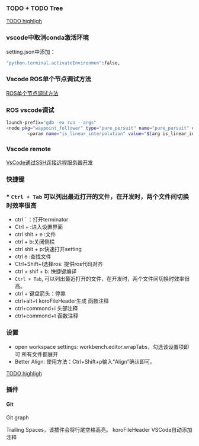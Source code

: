 <!--
 * @Author: YourName
 * @Date: 2022-08-25 16:42:31
 * @LastEditTime: 2022-09-22 11:34:47
 * @LastEditors: YourName
 * @Description:
 * @FilePath: /Linux-Ubuntu/Vscode.md
 * 版权声明
-->

### TODO + TODO Tree

[TODO highligh](https://blog.csdn.net/weixin_42268975/article/details/106021808)

### vscode中取消conda激活环境

setting.json中添加：

```bash
"python.terminal.activateEnvironmen":false,
```

### Vscode ROS单个节点调试方法

[ROS单个节点调试方法](https://blog.csdn.net/weixin_42098782/article/details/109265910?spm=1001.2101.3001.6661.1&utm_medium=distribute.pc_relevant_t0.none-task-blog-2%7Edefault%7ECTRLIST%7Edefault-1-109265910-blog-123603717.pc_relevant_multi_platform_whitelistv1&depth_1-utm_source=distribute.pc_relevant_t0.none-task-blog-2%7Edefault%7ECTRLIST%7Edefault-1-109265910-blog-123603717.pc_relevant_multi_platform_whitelistv1)

### ROS vscode调试

```bash
launch-prefix="gdb -ex run --args"
<node pkg="waypoint_follower" type="pure_persuit" name="pure_pursuit" output="screen" launch-prefix="xterm -e gdb -ex run --args">
        <param name="is_linear_interpolation" value="$(arg is_linear_interpolation)"/>
```

### Vscode remote

[VsCode通过SSH连接远程服务器开发](https://www.cnblogs.com/chnmig/p/12160248.html)

### 快捷键

### * **`Ctrl + Tab`**  可以列出最近打开的文件，在开发时，两个文件间切换时效率很高

* ctrl ` ：打开terminator
* Ctrl + :进入设置界面
* ctrl shit + e :文件
* ctrl + b:关闭侧栏
* ctrl shit + p:快速打开setting
* ctrl e :查找文件
* Ctrl+Shift+I选择ros: 提供ros代码对齐
* ctrl + shif + b: 快捷键编译
* `Ctrl + Tab`, 可以列出最近打开的文件，在开发时，两个文件间切换时效率很高。
* ctrl + 键盘箭头：停靠
* ctrl+alt+t koroFileHeader生成 函数注释
* ctrl+commond+i 头部注释
* ctrl+commond+t 函数注释

### 设置

* open workspace settings: workbench.editor.wrapTabs，勾选该设置项即可 所有文件都展开
* Better Align: 使用方法：Ctrl+Shift+p输入“Align”确认即可。

[TODO highligh](https://blog.csdn.net/weixin_42268975/article/details/106021808)

### 插件

#### Git

Git graph

Trailing Spaces，该插件会将行尾空格高亮。
koroFileHeader VSCode自动添加注释
